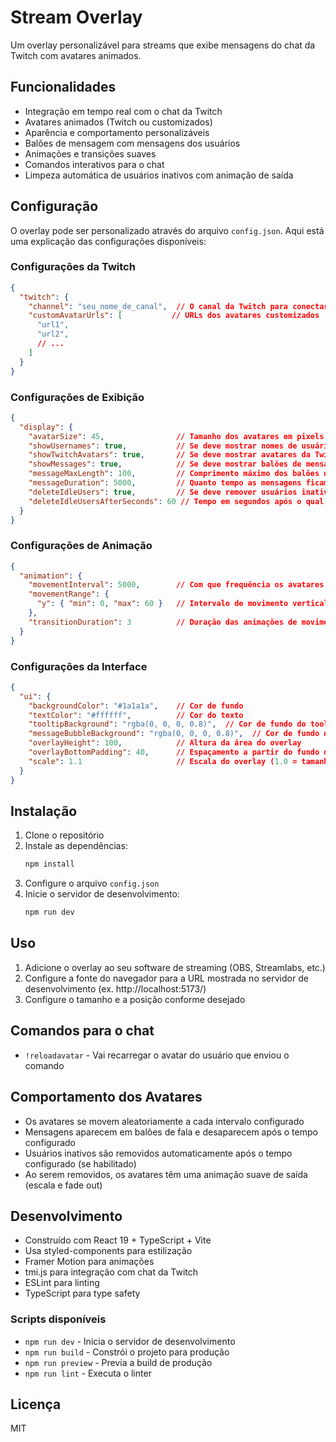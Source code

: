 # Stream Overlay

Um overlay personalizável para streams que exibe mensagens do chat da Twitch com avatares animados.

## Funcionalidades

- Integração em tempo real com o chat da Twitch
- Avatares animados (Twitch ou customizados)
- Aparência e comportamento personalizáveis
- Balões de mensagem com mensagens dos usuários
- Animações e transições suaves
- Comandos interativos para o chat
- Limpeza automática de usuários inativos com animação de saída

## Configuração

O overlay pode ser personalizado através do arquivo `config.json`. Aqui está uma explicação das configurações disponíveis:

### Configurações da Twitch
```json
{
  "twitch": {
    "channel": "seu_nome_de_canal",  // O canal da Twitch para conectar
    "customAvatarUrls": [           // URLs dos avatares customizados
      "url1",
      "url2",
      // ...
    ]
  }
}
```

### Configurações de Exibição
```json
{
  "display": {
    "avatarSize": 45,                // Tamanho dos avatares em pixels
    "showUsernames": true,           // Se deve mostrar nomes de usuário abaixo dos avatares
    "showTwitchAvatars": true,       // Se deve mostrar avatares da Twitch
    "showMessages": true,            // Se deve mostrar balões de mensagem
    "messageMaxLength": 100,         // Comprimento máximo dos balões de mensagem
    "messageDuration": 5000,         // Quanto tempo as mensagens ficam visíveis (ms)
    "deleteIdleUsers": true,         // Se deve remover usuários inativos automaticamente
    "deleteIdleUsersAfterSeconds": 60 // Tempo em segundos após o qual usuários inativos são removidos
  }
}
```

### Configurações de Animação
```json
{
  "animation": {
    "movementInterval": 5000,        // Com que frequência os avatares se movem (ms)
    "movementRange": {
      "y": { "min": 0, "max": 60 }   // Intervalo de movimento vertical
    },
    "transitionDuration": 3          // Duração das animações de movimento (segundos)
  }
}
```

### Configurações da Interface
```json
{
  "ui": {
    "backgroundColor": "#1a1a1a",    // Cor de fundo
    "textColor": "#ffffff",          // Cor do texto
    "tooltipBackground": "rgba(0, 0, 0, 0.8)",  // Cor de fundo do tooltip do nome de usuário
    "messageBubbleBackground": "rgba(0, 0, 0, 0.8)",  // Cor de fundo do balão de mensagem
    "overlayHeight": 100,            // Altura da área do overlay
    "overlayBottomPadding": 40,      // Espaçamento a partir do fundo da tela
    "scale": 1.1                     // Escala do overlay (1.0 = tamanho normal, 1.5 = 50% maior, 0.5 = 50% menor)
  }
}
```

## Instalação

1. Clone o repositório
2. Instale as dependências:
   ```bash
   npm install
   ```
3. Configure o arquivo `config.json`
4. Inicie o servidor de desenvolvimento:
   ```bash
   npm run dev
   ```

## Uso

1. Adicione o overlay ao seu software de streaming (OBS, Streamlabs, etc.)
2. Configure a fonte do navegador para a URL mostrada no servidor de desenvolvimento (ex. http://localhost:5173/)
3. Configure o tamanho e a posição conforme desejado

## Comandos para o chat

- `!reloadavatar` - Vai recarregar o avatar do usuário que enviou o comando

## Comportamento dos Avatares

- Os avatares se movem aleatoriamente a cada intervalo configurado
- Mensagens aparecem em balões de fala e desaparecem após o tempo configurado
- Usuários inativos são removidos automaticamente após o tempo configurado (se habilitado)
- Ao serem removidos, os avatares têm uma animação suave de saída (escala e fade out)

## Desenvolvimento

- Construído com React 19 + TypeScript + Vite
- Usa styled-components para estilização
- Framer Motion para animações
- tmi.js para integração com chat da Twitch
- ESLint para linting
- TypeScript para type safety

### Scripts disponíveis

- `npm run dev` - Inicia o servidor de desenvolvimento
- `npm run build` - Constrói o projeto para produção
- `npm run preview` - Previa a build de produção
- `npm run lint` - Executa o linter

## Licença

MIT
